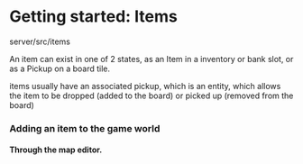 # Getting started: Items

server/src/items

An item can exist in one of 2 states, as an Item in a inventory or bank slot, or as a Pickup on a board tile.

items usually have an associated pickup, which is an entity, which allows the item to be dropped (added to the board) or picked up (removed from the board)

### Adding an item to the game world

#### Through the map editor.